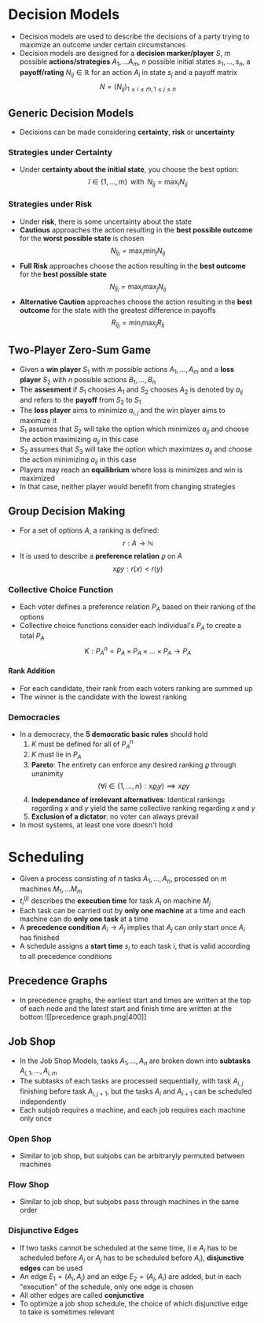 # Decision Models
- Decision models are used to describe the decisions of a party trying to maximize an outcome under certain circumstances
- Decision models are designed for a **decision marker/player** $S$, $m$ possible **actions/strategies** $A_1,...A_m$, $n$ possible initial states $s_1,...,s_n$, a **payoff/rating** $N_{ij} \in \mathbb R$ for an action $A_i$ in state $s_j$ and a payoff matrix 
$$N = (N_{ij})_{1 \le i \le m, 1 \le j \le n}$$
## Generic Decision Models
- Decisions can be made considering **certainty**, **risk** or **uncertainty**
### Strategies under Certainty
- Under **certainty about the initial state**, you choose the best option:
$$\hat i \in \{1,...,m\} \,\text{ with }\, N_{\hat ij} = \max_i N_{ij}$$
### Strategies under Risk
- Under **risk**, there is some uncertainty about the state
- **Cautious** approaches the action resulting in the **best possible outcome** for the **worst possible state** is chosen
$$N_{\hat i j_{\hat i}} = \max_i \min_j N_{ij}$$
- **Full Risk** approaches choose the action resulting in the **best outcome** for the **best possible state**
$$N_{\hat i j_{\hat i}} = \max_i \max_j N_{ij}$$
- **Alternative Caution** approaches choose the action resulting in the **best outcome** for the state with the greatest difference in payoffs 
$$R_{\hat ij_{\hat i}}= \min_i \max_j R_{ij} $$
## Two-Player Zero-Sum Game
- Given a **win player** $S_1$ with $m$ possible actions $A_1,...,A_m$ and a **loss player** $S_2$ with $n$ possible actions $B_1,...,B_n$ 
- The **assesment** if $S_1$ chooses $A_1$ and $S_2$ chooses $A_2$ is denoted by $a_{ij}$ and refers to the **payoff** from $S_2$ to $S_1$
- The **loss player** aims to minimize $a_{i,j}$ and the win player aims to maximize it
- $S_1$ assumes that $S_2$ will take the option which minimizes $a_{ij}$ and choose the action maximizing $a_{ij}$ in this case
- $S_2$ assumes that $S_3$ will take the option which maximizes $a_{ij}$ and choose the action minimizing $a_{ij}$ in this case
- Players may reach an **equilibrium** where loss is minimizes and win is maximized
- In that case, neither player would benefit from changing strategies
## Group Decision Making
- For a set of options $A$, a ranking is defined: 
$$r: A \to \mathbb N$$
- It is used to describe a **preference relation** $\varrho$ on $A$
$$x\varrho y :r(x) < r(y) $$
### Collective Choice Function
- Each voter defines a preference relation $P_A$ based on their ranking of the options
- Collective choice functions consider each individual's $P_A$ to create a total $P_A$
$$K : P_A^n = P_A \times P_A \times ...\times P_A \to P_A$$
#### Rank Addition
- For each candidate, their rank from each voters ranking are summed up 
- The winner is the candidate with the lowest ranking
### Democracies
- In a democracy, the **5 democratic basic rules** should hold
	1. $K$ must be defined for all of $P_A^n$
	2. $K$ must lie in $P_A$
	3. **Pareto**: The entirety can enforce any desired ranking $\varrho$ through unanimity
$$(\forall i \in \{1,...,n\}: x\varrho_iy)\implies x\varrho y$$
	4.  **Independance of irrelevant alternatives**: Identical rankings regarding $x$ and $y$ yield the same collective ranking regarding $x$ and $y$
	5. **Exclusion of a dictator**: no voter can always prevail
- In most systems, at least one vore doesn't hold
# Scheduling
- Given a process consisting of $n$ tasks $A_1,...,A_n$, processed on $m$ machines $M_1,...M_m$
- $t_i^{(j)}$ describes the **execution time** for task $A_i$ on machine $M_j$
- Each task can be carried out by **only one machine** at a time and each machine can do **only one task** at a time
- A **precedence condition** $A_i \to A_j$ implies that $A_j$ can only start once $A_i$ has finished 
- A schedule assigns a **start time**  $s_i$ to each task $i$, that is valid according to all precedence conditions
## Precedence Graphs
- In precedence graphs, the earliest start and times are written at the top of each node and the latest start and finish time are written at the bottom
![[precedence graph.png|400]]
## Job Shop
- In the Job Shop Models, tasks $A_1,...,A_n$ are broken down into **subtasks** $A_{i, 1},..., A_{i,m}$
- The subtasks of each tasks are processed sequentially, with task $A_{i, j}$ finishing before task $A_{i, j +1}$, but the tasks $A_i$ and $A_{i + 1}$ can be scheduled independently
- Each subjob requires a machine, and each job requires each machine only once
### Open Shop
- Similar to job shop, but subjobs can be arbitraryly permuted between machines
### Flow Shop
- Similar to job shop, but subjobs pass through machines in the same order
### Disjunctive Edges
- If two tasks cannot be scheduled at the same time, (i.e $A_i$ has to be scheduled before $A_j$ or $A_j$ has to be scheduled before $A_i$), **disjunctive edges** can be used
- An edge $E_1 = (A_i, A_j)$ and an edge $E_2 = (A_j, A_i)$ are added, but in each "execution" of the schedule, only one edge is chosen
- All other edges are called **conjunctive**
- To optimize a job shop schedule, the choice of which disjunctive edge to take is sometimes relevant
